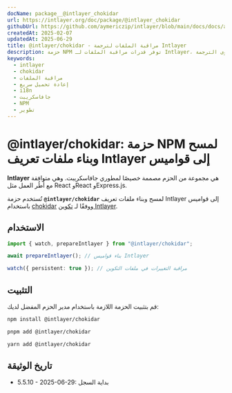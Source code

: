 ```yaml
---
docName: package__@intlayer_chokidar
url: https://intlayer.org/doc/package/@intlayer_chokidar
githubUrl: https://github.com/aymericzip/intlayer/blob/main/docs/docs/ar/packages/@intlayer/chokidar/index.md
createdAt: 2025-02-07
updatedAt: 2025-06-29
title: @intlayer/chokidar - مراقبة الملفات لترجمة Intlayer
description: حزمة NPM توفر قدرات مراقبة الملفات لـ Intlayer، مما يتيح التحديثات التلقائية وإعادة التحميل السريع لمحتوى الترجمة.
keywords:
  - intlayer
  - chokidar
  - مراقبة الملفات
  - إعادة تحميل سريع
  - i18n
  - جافاسكريبت
  - NPM
  - تطوير
---
```


# @intlayer/chokidar: حزمة NPM لمسح وبناء ملفات تعريف Intlayer إلى قواميس

**Intlayer** هي مجموعة من الحزم مصممة خصيصًا لمطوري جافاسكريبت. وهي متوافقة مع أُطُر العمل مثل React وReact وExpress.js.

تُستخدم حزمة **`@intlayer/chokidar`** لمسح وبناء ملفات تعريف Intlayer إلى قواميس باستخدام [chokidar](https://github.com/paulmillr/chokidar) ووفقًا لـ [تكوين Intlayer](https://github.com/aymericzip/intlayer/blob/main/docs/docs/ar/configuration.md).

## الاستخدام

```ts
import { watch, prepareIntlayer } from "@intlayer/chokidar";

await prepareIntlayer(); // بناء قواميس Intlayer

watch({ persistent: true }); // مراقبة التغييرات في ملفات التكوين
```

## التثبيت

قم بتثبيت الحزمة اللازمة باستخدام مدير الحزم المفضل لديك:

```bash packageManager="npm"
npm install @intlayer/chokidar
```

```bash packageManager="pnpm"
pnpm add @intlayer/chokidar
```

```bash packageManager="yarn"
yarn add @intlayer/chokidar
```

## تاريخ الوثيقة

- 5.5.10 - 2025-06-29: بداية السجل
